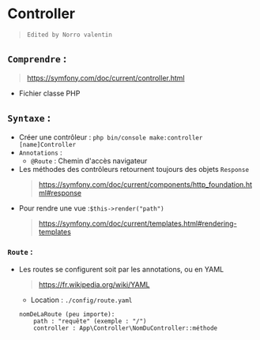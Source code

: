 # Controller

> `Edited by Norro valentin`

## `Comprendre` : 
> https://symfony.com/doc/current/controller.html
* Fichier classe PHP

## `Syntaxe` :
* Créer une contrôleur : `php bin/console make:controller [name]Controller`
* `Annotations` : 
    * `@Route` : Chemin d'accès navigateur 
* Les méthodes des contrôleurs retournent toujours des objets `Response`
    > https://symfony.com/doc/current/components/http_foundation.html#response
* Pour rendre une vue :`$this->render("path")`
    > https://symfony.com/doc/current/templates.html#rendering-templates

### `Route` :
* Les routes se configurent soit par les annotations, ou en YAML
    > https://fr.wikipedia.org/wiki/YAML
    * Location : `./config/route.yaml`
    ```
    nomDeLaRoute (peu importe):
        path : "requête" (exemple : "/")
        controller : App\Controller\NomDuController::méthode
    ```